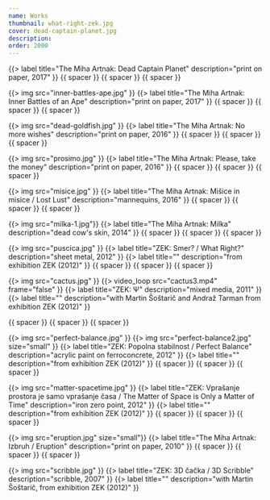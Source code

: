```yaml
---
name: Works
thumbnail: what-right-zek.jpg
cover: dead-captain-planet.jpg
description:
order: 2000
---
```


{{> label title="The Miha Artnak: Dead Captain Planet" description="print on paper, 2017" }}
{{ spacer }} {{ spacer }} {{ spacer }}

{{> img src="inner-battles-ape.jpg" }}
{{> label title="The Miha Artnak: Inner Battles of an Ape" description="print on paper, 2017" }}
{{ spacer }} {{ spacer }} {{ spacer }}

{{> img src="dead-goldfish.jpg" }}
{{> label title="The Miha Artnak: No more wishes" description="print on paper, 2016" }}
{{ spacer }} {{ spacer }} {{ spacer }}

{{> img src="prosimo.jpg" }}
{{> label title="The Miha Artnak: Please, take the money" description="print on paper, 2016" }}
{{ spacer }} {{ spacer }} {{ spacer }}

{{> img src="misice.jpg" }}
{{> label title="The Miha Artnak: Mišice in misice / Lost Lust" description="mannequins, 2016" }}
{{ spacer }} {{ spacer }} {{ spacer }}

{{> img src="milka-1.jpg"}}
{{> label title="The Miha Artnak: Milka" description="dead cow's skin, 2014" }}
{{ spacer }} {{ spacer }} {{ spacer }}

{{> img src="puscica.jpg" }}
{{> label title="ZEK: Smer? / What Right?" description="sheet metal, 2012" }}
{{> label title="" description="from exhibition ZEK (2012)" }}
{{ spacer }} {{ spacer }} {{ spacer }}

{{> img src="cactus.jpg" }}
{{> video_loop src="cactus3.mp4" frame="false" }}
{{> label title="ZEK: Ψ" description="mixed media, 2011" }}
{{> label title="" description="with Martin Šoštarič and Andraž Tarman from exhibition ZEK (2012)" }}

{{ spacer }} {{ spacer }} {{ spacer }}

{{> img src="perfect-balance.jpg" }}
{{> img src="perfect-balance2.jpg" size="small" }}
{{> label title="ZEK: Popolna stabilnost / Perfect Balance" description="acrylic paint on ferroconcrete, 2012" }}
{{> label title="" description="from exhibition ZEK (2012)" }}
{{ spacer }} {{ spacer }} {{ spacer }}

{{> img src="matter-spacetime.jpg" }}
{{> label title="ZEK: Vprašanje prostora je samo vprašanje časa / The Matter of Space is Only a Matter of Time" description="iron zero point, 2012" }}
{{> label title="" description="from exhibition ZEK (2012)" }}
{{ spacer }} {{ spacer }} {{ spacer }}

{{> img src="eruption.jpg" size="small"}}
{{> label title="The Miha Artnak: Izbruh / Eruption" description="print on paper, 2010" }}
{{ spacer }} {{ spacer }} {{ spacer }}

{{> img src="scribble.jpg" }}
{{> label title="ZEK: 3D čačka / 3D Scribble" description="scribble, 2007" }}
{{> label title="" description="with Martin Šoštarič, from exhibition ZEK (2012)" }}




